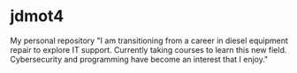 # jdmot4
My personal repository
"I am transitioning from a career in diesel equipment repair to explore IT support. Currently taking courses to learn this new field. Cybersecurity and programming have become an interest that I enjoy."
